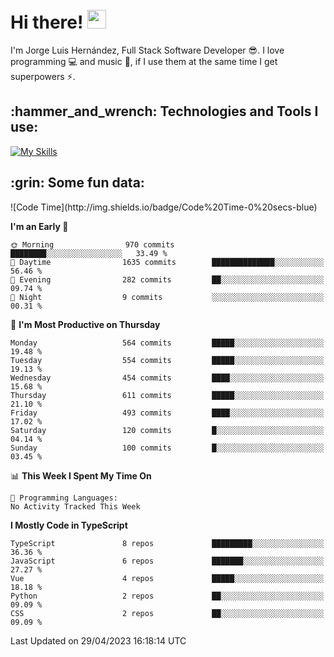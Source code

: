 <h1 align="left">
 <abc>
  <br>Hi there! <img src="https://user-images.githubusercontent.com/42378118/110234147-e3259600-7f4e-11eb-95be-0c4047144dea.gif" width="30"><br>
 </abc>
</h1>

I'm Jorge Luis Hernández, Full Stack Software Developer :sunglasses:. I love programming :computer: and music :musical_score:, if I use them at the same time I get superpowers :zap:. 


<h2 align="left">:hammer_and_wrench: Technologies and Tools I use:</h2>

[![My Skills](https://skillicons.dev/icons?i=js,ts,html,css,py,vue,react,next,nest,postgres,mysql)](https://skillicons.dev)

<h2 align="left">:grin: Some fun data:</h2>
<!--START_SECTION:waka-->
![Code Time](http://img.shields.io/badge/Code%20Time-0%20secs-blue)

**I'm an Early 🐤** 

```text
🌞 Morning                970 commits         ████████░░░░░░░░░░░░░░░░░   33.49 % 
🌆 Daytime                1635 commits        ██████████████░░░░░░░░░░░   56.46 % 
🌃 Evening                282 commits         ██░░░░░░░░░░░░░░░░░░░░░░░   09.74 % 
🌙 Night                  9 commits           ░░░░░░░░░░░░░░░░░░░░░░░░░   00.31 % 
```
📅 **I'm Most Productive on Thursday** 

```text
Monday                   564 commits         █████░░░░░░░░░░░░░░░░░░░░   19.48 % 
Tuesday                  554 commits         █████░░░░░░░░░░░░░░░░░░░░   19.13 % 
Wednesday                454 commits         ████░░░░░░░░░░░░░░░░░░░░░   15.68 % 
Thursday                 611 commits         █████░░░░░░░░░░░░░░░░░░░░   21.10 % 
Friday                   493 commits         ████░░░░░░░░░░░░░░░░░░░░░   17.02 % 
Saturday                 120 commits         █░░░░░░░░░░░░░░░░░░░░░░░░   04.14 % 
Sunday                   100 commits         █░░░░░░░░░░░░░░░░░░░░░░░░   03.45 % 
```


📊 **This Week I Spent My Time On** 

```text
💬 Programming Languages: 
No Activity Tracked This Week
```

**I Mostly Code in TypeScript** 

```text
TypeScript               8 repos             █████████░░░░░░░░░░░░░░░░   36.36 % 
JavaScript               6 repos             ███████░░░░░░░░░░░░░░░░░░   27.27 % 
Vue                      4 repos             █████░░░░░░░░░░░░░░░░░░░░   18.18 % 
Python                   2 repos             ██░░░░░░░░░░░░░░░░░░░░░░░   09.09 % 
CSS                      2 repos             ██░░░░░░░░░░░░░░░░░░░░░░░   09.09 % 
```




 Last Updated on 29/04/2023 16:18:14 UTC
<!--END_SECTION:waka-->
